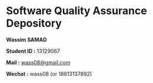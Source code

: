 # Software Quality Assurance Depository

**Wassim SAMAD**

**Student ID :** 13129067

**Mail :** wass08@gmail.com

**Wechat :** wass08 (or 18813137892)